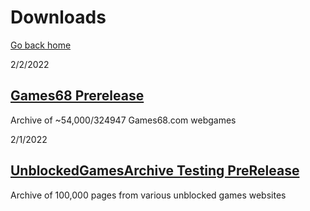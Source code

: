 # Downloads

[Go back home](/unblockedgamesarchive/index.md)


2/2/2022

## [Games68 Prerelease](https://fpfss.unstable.life/web/flashfreeze/files?file-id=21335&submitter-id=&submitter-username-partial=&name-prefix=&description-prefix=&name-fulltext=&description-fulltext=&md5sum-partial=&sha256sum-partial=&size-min=&size-max=&results-per-page=1&page=)
Archive of ~54,000/324947 Games68.com webgames

2/1/2022

##  [UnblockedGamesArchive Testing PreRelease](https://fpfss.unstable.life/web/flashfreeze/files?file-id=21330&submitter-id=&submitter-username-partial=&name-prefix=&description-prefix=&name-fulltext=&description-fulltext=&md5sum-partial=&sha256sum-partial=&size-min=&size-max=&results-per-page=1&page=)
Archive of 100,000 pages from various unblocked games websites
